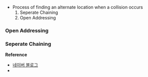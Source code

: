 - Process of finding an alternate location when a collision occurs
	1. Seperate Chaining
	2. Open Addressing

### Open Addressing


### Seperate Chaining


**Reference**
- [네이버 블로그](https://m.blog.naver.com/weplayicecream/221467971945)
- 

